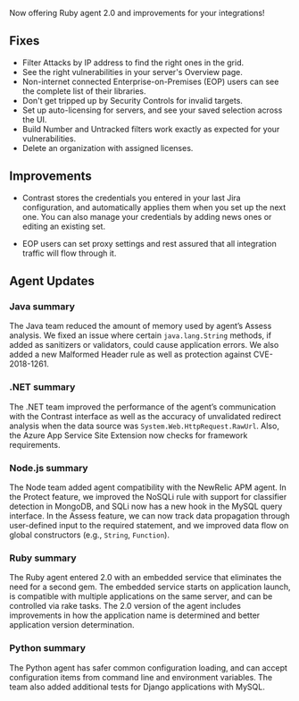 <!--
title: "Contrast 3.5.4 - July 2018"
description: "Contrast 3.5.4 July 2018"
tags: "3.5.4 July Release Notes"
-->

Now offering Ruby agent 2.0 and improvements for your integrations! 

## Fixes

* Filter Attacks by IP address to find the right ones in the grid. 
* See the right vulnerabilities in your server's Overview page.
* Non-internet connected Enterprise-on-Premises (EOP) users can see the complete list of their libraries. 
* Don't get tripped up by Security Controls for invalid targets. 
* Set up auto-licensing for servers, and see your saved selection across the UI. 
* Build Number and Untracked filters work exactly as expected for your vulnerabilities. 
* Delete an organization with assigned licenses. 

## Improvements

* Contrast stores the credentials you entered in your last Jira configuration, and automatically applies them when you set up the next one. You can also manage your credentials by adding news ones or editing an existing set.

* EOP users can set proxy settings and rest assured that all integration traffic will flow through it.

## Agent Updates

### Java summary 

The Java team reduced the amount of memory used by agent’s Assess analysis. We fixed an issue where certain `java.lang.String` methods, if added as sanitizers or validators, could cause application errors. We also added a new Malformed Header rule as well as protection against CVE-2018-1261. 

### .NET summary 

The .NET team improved the performance of the agent’s communication with the Contrast interface as well as the accuracy of unvalidated redirect analysis when the data source was `System.Web.HttpRequest.RawUrl`. Also, the Azure App Service Site Extension now checks for framework requirements. 

### Node.js summary 

The Node team added agent compatibility with the NewRelic APM agent. In the Protect feature, we improved the NoSQLi rule with support for classifier detection in MongoDB, and SQLi now has a new hook in the MySQL query interface. In the Assess feature, we can now track data propagation through user-defined input to the required statement, and we improved data flow on global constructors (e.g., `String`, `Function`).

### Ruby summary 

The Ruby agent entered 2.0 with an embedded service that eliminates the need for a second gem. The embedded service starts on application launch, is compatible with multiple applications on the same server, and can be controlled via rake tasks. The 2.0 version of the agent includes improvements in how the application name is determined and better application version determination.

### Python summary

The Python agent has safer common configuration loading, and can accept configuration items from command line and environment variables. The team also added additional tests for Django applications with MySQL. 



